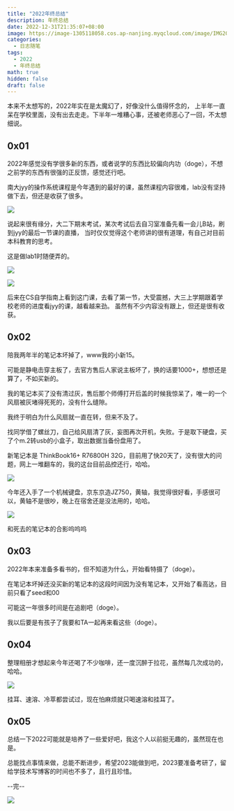 ```yaml
---
title: "2022年终总结"
description: 年终总结 
date: 2022-12-31T21:35:07+08:00
image: https://image-1305118058.cos.ap-nanjing.myqcloud.com/image/IMG20221212153340.jpg
categories:
  - 日志随笔
tags:
  - 2022
  - 年终总结
math: true
hidden: false
draft: false
---
```


本来不太想写的，2022年实在是太魔幻了，好像没什么值得怀念的，
上半年一直呆在学校里面，没有出去走走。下半年一堆糟心事，还被老师恶心了一回，不太想细说。

## 0x01

2022年感觉没有学很多新的东西，或者说学的东西比较偏向内功（doge），不想之前学的东西有很强的正反馈，感觉还行吧。

南大jyy的操作系统课程是今年遇到的最好的课，虽然课程内容很难，lab没有坚持做下去，但还是收获了很多。

![](https://image-1305118058.cos.ap-nanjing.myqcloud.com/image/Snipaste_2023-01-03_16-30-36.jpg)

说起来很有缘分，大二下期末考试，某次考试后去自习室准备先看一会儿B站，刷到jyy的最后一节课的直播，
当时仅仅觉得这个老师讲的很有道理，有自己对目前本科教育的思考。

这是做lab1时随便弄的。

![](https://image-1305118058.cos.ap-nanjing.myqcloud.com/image/Snipaste_2022-11-17_16-57-21.png)

![](https://image-1305118058.cos.ap-nanjing.myqcloud.com/image/Snipaste_2022-11-17_17-13-59.png)

后来在CS自学指南上看到这门课，去看了第一节，大受震撼，大三上学期跟着学校老师的进度看jyy的课，越看越来劲。
虽然有不少内容没有跟上，但还是很有收获。

## 0x02

陪我两年半的笔记本坏掉了，www我的小新15。

可能是静电击穿主板了，去官方售后人家说主板坏了，换的话要1000+，想想还是算了，不如买新的。

我的笔记本买了没有清过灰，售后那个师傅打开后盖的时候我惊呆了，唯一的一个风扇被灰堵得死死的，没有什么缝隙。

我终于明白为什么风扇就一直在转，但来不及了。

找同学借了螺丝刀，自己给风扇清了灰，妄图再次开机，失败。于是取下硬盘，买了个m.2转usb的小盒子，取出数据当备份盘用了。

新笔记本是 ThinkBook16+ R76800H 32G，目前用了快20天了，没有很大的问题，网上一堆翻车的，我的这台目前品控还行，哈哈。

![](https://image-1305118058.cos.ap-nanjing.myqcloud.com/image/IMG20221214192923.jpg)

今年还入手了一个机械键盘，京东京造JZ750，黄轴，我觉得很好看，手感很可以，黄轴不是很吵，晚上在宿舍还是没法用的，哈哈。

![](https://image-1305118058.cos.ap-nanjing.myqcloud.com/image/IMG20221101174254.jpg)

和死去的笔记本的合影呜呜呜

## 0x03

2022年本来准备多看书的，但不知道为什么，开始看特摄了（doge）。

在笔记本坏掉还没买新的笔记本的这段时间因为没有笔记本，又开始了看高达，目前只看了seed和00

可能这一年很多时间是在追剧吧（doge）。

我以后要是有孩子了我要和TA一起再来看这些（doge）。

## 0x04

整理相册才想起来今年还喝了不少咖啡，还一度沉醉于拉花，虽然每几次成功的，哈哈。

![](https://image-1305118058.cos.ap-nanjing.myqcloud.com/image/Snipaste_2023-01-03_16-52-07.jpg)

挂耳、速溶、冷萃都尝试过，现在怕麻烦就只喝速溶和挂耳了。

## 0x05

总结一下2022可能就是培养了一些爱好吧，我这个人以前挺无趣的，虽然现在也是。

总能找点事情来做，总能不断进步，希望2023能做到吧，2023要准备考研了，留给学技术写博客的时间也不多了，且行且珍惜。

--完--

![](https://image-1305118058.cos.ap-nanjing.myqcloud.com/image/%E6%A0%87%E5%87%86.jpg)
